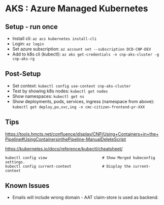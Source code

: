 # AKS : Azure Managed Kubernetes

## Setup - run once

- Install cli: `az acs kubernetes install-cli`
- Login: `az login`
- Set azure subscription:  `az account set --subscription DCD-CNP-DEV`
- Add to k8s cli (kubectl): `az aks get-credentials -n cnp-aks-cluster -g cnp-aks-rg`

## Post-Setup

- Set context: `kubectl config use-context cnp-aks-cluster`
- Test by showing k8s nodes: `kubectl get nodes`
- Show namespaces: `kubectl get ns`
- Show deployments, pods, services, ingress (namespace from above): `kubectl get deploy,po,svc,ing -n cmc-citizen-frontend-pr-XXX`

## Tips

https://tools.hmcts.net/confluence/display/CNP/Using+Containers+in+the+Pipeline#UsingContainersinthePipeline-ManualDeleteScript

https://kubernetes.io/docs/reference/kubectl/cheatsheet/

```
kubectl config view                         # Show Merged kubeconfig settings.
kubectl config current-context              # Display the current-context
```

## Known Issues

- Emails will include wrong domain - AAT claim-store is used as backend.
